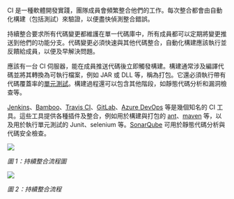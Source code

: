 CI 是一種軟體開發實踐，團隊成員會頻繁整合他們的工作。每次整合都會由自動化構建（包括測試）來驗證，以便盡快偵測整合錯誤。

持續整合要求所有代碼變更都維護在單一代碼庫中，所有成員都可以定期將變更推送到他們的功能分支。代碼變更必須快速與其他代碼整合，自動化構建應該執行並反饋給成員，以便及早解決問題。

應該有一台 CI 伺服器，能在成員推送代碼後立即觸發構建。構建通常涉及編譯代碼並將其轉換為可執行檔案，例如 JAR 或 DLL 等，稱為打包。它還必須執行帶有代碼覆蓋率的[單元測試](https://zh.wikipedia.org/wiki/%E5%96%AE%E5%85%83%E6%B8%AC%E8%A9%A6)。構建過程還可以包含其他階段，如靜態代碼分析和漏洞檢查等。

[Jenkins](https://www.jenkins.io/)、[Bamboo](https://confluence.atlassian.com/bamboo/understanding-the-bamboo-ci-server-289277285.html)、[Travis CI](https://travis-ci.org/)、[GitLab](https://about.gitlab.com/)、[Azure DevOps](https://azure.microsoft.com/zh-tw/services/devops/) 等是幾個知名的 CI 工具。這些工具提供各種插件及整合，例如用於構建與打包的 [ant](https://ant.apache.org/)、[maven](https://maven.apache.org/) 等，以及用於執行單元測試的 Junit、selenium 等。[SonarQube](https://www.sonarqube.org/) 可用於靜態代碼分析與代碼安全檢查。

![](./images/CI_Image1.JPG)

*圖 1：持續整合流程圖*

![](./images/CI_Image2.JPG)

*圖 2：持續整合流程*
